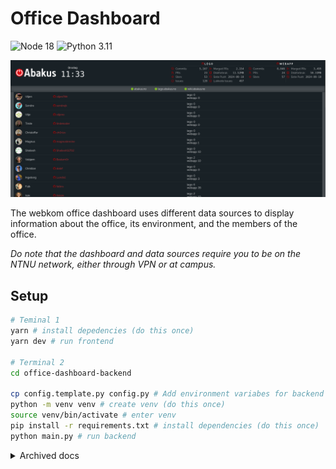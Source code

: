 # Office Dashboard

![Node 18](https://img.shields.io/badge/node-18-green.svg)
![Python 3.11](https://img.shields.io/badge/python-3.11-blue.svg)

![screenshot-wide](./images/screenshot-wide.png)

The webkom office dashboard uses different data sources to display information about the office, its environment, and the members of the office.

_Do note that the dashboard and data sources require you to be on the NTNU network, either through VPN or at campus._

## Setup

```bash
# Teminal 1
yarn # install depedencies (do this once)
yarn dev # run frontend

# Terminal 2
cd office-dashboard-backend

cp config.template.py config.py # Add environment variabes for backend (do this once)
python -m venv venv # create venv (do this once)
source venv/bin/activate # enter venv
pip install -r requirements.txt # install dependencies (do this once)
python main.py # run backend
```

<details>
<summary>Archived docs</summary>

<img src="https://raw.githubusercontent.com/webkom/office-dashboard/assets/dashboard.png?raw=true" width="1920" /> <img src="https://raw.githubusercontent.com/webkom/office-dashboard/assets/dashboard_mobile.png?raw=true" height="585"/>

_<p align="center">laget med :beer: av webkom</p>_

## Data Sources

- #### Brus · [<img src="https://raw.githubusercontent.com/webkom/office-dashboard/assets/GitHub-Mark-32px.png?raw=true" width="16" /> GitHub](https://github.com/webkom/brus) · [:shipit: API](https://brus.abakus.no)

  Brus consits a record of transactions and the current balance of each of the members.

  The dashboard uses the [Brus API](https://brus.abakus.no) to display the amount of soda bottles and cans each member has bought over time.

- #### Environment · [<img src="https://raw.githubusercontent.com/webkom/office-dashboard/assets/GitHub-Mark-32px.png?raw=true" width="16" /> GitHub](https://github.com/webkom/environment-api) · [:shipit: API](https://environment-api.webkom.dev)

  Our office has a bunch of ESP32s with sensors (BME280 and CCS811) that record the environment data (temperature, pressure, humidity, eCO2 and TVOC). The sensor data is broadcast to our MQTT broker and gets recorded in InfluxDB with our Telegraf configuration.

  The dashboard uses the [Environment API](https://environment-api.webkom.dev) to retrieve the data stored in InfluxDB and displays it accordingly in the dashboard header.

- #### Kaffe · [<img src="https://raw.githubusercontent.com/webkom/office-dashboard/assets/GitHub-Mark-32px.png?raw=true" width="16" /> GitHub](https://github.com/webkom/kaffe-api) · [:shipit: API](https://kaffe-api.webkom.dev)

  Our office Moccamaster is connected to a TP-Link HS110, allowing us to measure the power usage of the Moccamaster. We have setup an Orange Pi Zero with a RFID card scanner application (written in Python) and a [script](https://github.com/webkom/kaffe-listener) (written in Elixir) that constantly listens to the power usage of the Moccamaster.
  Whenever a member scans their card (or anything with a RFID antenna) on the RFID reader, the RFID UID is broadcast over MQTT and stored in InfluxDB.
  Whenever coffee is brewed, the script estimates the volume by checking how long the brew took, and then sends a message to slack with who brewed and how much they brewed. The information about the brew is also broadcast back to MQTT for other consumers, where it is picked up by another script that stores the historical data in InfluxDB.

  The dashboard uses the [Kaffe API](https://kaffe-api.webkom.dev) to retrieve the data stored in InfluxDB and uses our [MaaS (Medlemmer as a Service)](https://github.com/webkom/medlemmer) to connect brew recordings (tagged with RFID UID) to a specific office member.

- #### Office door · [<img src="https://raw.githubusercontent.com/webkom/office-dashboard/assets/GitHub-Mark-32px.png?raw=true" width="16" /> GitHub](https://github.com/webkom/office-door-api) · [:shipit: API](https://office-door-api.webkom.dev)

  Our office door is setup with a simple ESP32, which resembles an open/closed switch. When the door is closed, there is a connection in the circuit, and if it's open, there's none. We broadcast this data to our MQTT broker, and have setup Telegraf to store this data in InfluxDB.
  The status is broadcast every 60 seconds if there is no change in the status. The ESP32 also uses a 4-digit 7-segment to display the amount of times the door has been opened, this counter is stored in memory via. ESP32 Preferences.

  The dashboard uses the [Office door API](https://office-door-api.webkom.dev) to retrieve the latest data stored in InfluxDB and displays the status of the door (open/closed) in the dashboard header.

- #### Office Chromecast · [<img src="https://raw.githubusercontent.com/webkom/office-dashboard/assets/GitHub-Mark-32px.png?raw=true" width="16" /> GitHub](https://github.com/webkom/office-chromecast-api) · [:shipit: API](https://office-chromecast-api.webkom.dev)

  We have an application running in our office _cloud_ (Orange PI Zeros running our [custom cloud script](https://github.com/webkom/CubeCometh)) that communicates with the Chromecast connected to our office TV and broadcasts the status of the Chromecast every 5 seconds to our MQTT broker. The data is then stored in InfluxDB via. Telegraf.
  If there is a song playing via. Spotify (or similiar) it is displayed accordingly on the dashboard (see the dashboard image above), the media banner is hidden if there is nothing playing on the Chromecast. The background and text colors of the media banner are generated based on the colors in the media image. Additionally, there's a simulated current duration that increases and syncs with the actual current time from Chromecast.

  The dashboard uses the [Office Chromecast API](https://office-chromecast-api.webkom.dev) to display the relevant media information.

- #### Presence · [<img src="https://raw.githubusercontent.com/webkom/office-dashboard/assets/GitHub-Mark-32px.png?raw=true" width="16" /> GitHub](https://github.com/webkom/presence-api) · [:shipit: API](https://presence.webkom.dev)

  Presence is an application that is also running in our office _cloud_ that constantly monitors the nearby WiFi and Bluetooth devices. It uses a set of whitelisted devices stored under each member in our [MaaS (Medlemmer as a Service)](https://github.com/webkom/medlemmer).
  Presence broadcasts (every 60 seconds) the list of (whitelisted) nearby devices to MQTT, which is then stored in InfluxDB via. Telegraf.

  The dashboard uses the [Presence API](https://presence.webkom.dev) to retrieve the data stored in InfluxDB and uses our [MaaS (Medlemmer as a Service)](https://github.com/webkom/medlemmer) to connect the devices to each member. It then calculates how long each member has been at the office since 06:00 AM, but also when the member was first seen (since 06:00 AM) and last seen at the office (as seen in the dashboard image above). The API also returns the name, avatar, GitHub username, Brus username and Slack username of each member.

</details>
